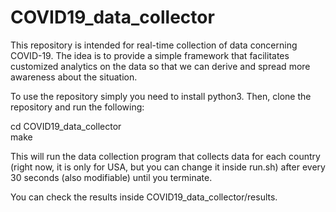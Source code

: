 # COVID19_data_collector

This repository is intended for real-time collection of data concerning COVID-19. The idea is to provide a simple framework that facilitates customized analytics on the data so that we can derive and spread more awareness about the situation.

To use the repository simply you need to install python3. Then, clone the repository and run the following:

cd COVID19_data_collector<br/>
make

This will run the data collection program that collects data for each country (right now, it is only for USA, but you can change it inside run.sh) after every 30 seconds (also modifiable) until you terminate. 

You can check the results inside COVID19_data_collector/results.